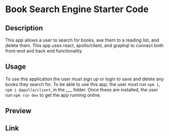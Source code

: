 # Book Search Engine Starter Code

## Description

This app allows a user to search for books, ave them to a reading list, and delete them. This app uses react, apollo/client, and graphql to connect both front-end and back end functionality.

## Usage

To use this application the user must sign up or login to save and delete any books they search for. To be able to use this app, the user must run `npm i`, `npm i @apollo/client`, in the ___ folder. Once these are installed, the user run `npm run dev` to get the app running online. 

## Preview

## Link









